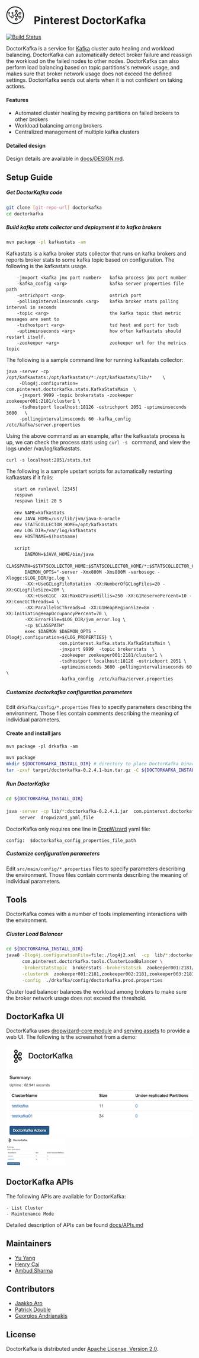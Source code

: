 #  <img src="docs/doctorkafka_logo.svg" alt="DoctorKafka logo" width="48"> &nbsp;&nbsp; Pinterest DoctorKafka

[![Build Status](https://travis-ci.org/pinterest/doctorkafka.svg)](https://travis-ci.org/pinterest/doctorkafka)

DoctorKafka is a service for [Kafka] cluster auto healing and workload balancing.  DoctorKafka can automatically detect broker failure and reassign the workload on the failed nodes to other nodes. DoctorKafka can also perform load balancing based on topic partitions's network usage, and makes sure that broker network usage does not exceed the defined settings. DoctorKafka sends out alerts when it is not confident on taking actions.

#### Features   

 * Automated cluster healing by moving partitions on failed brokers to other brokers
 * Workload balancing among brokers
 * Centralized management of multiple kafka clusters 

#### Detailed design

Design details are available in [docs/DESIGN.md](docs/DESIGN.md).

## Setup Guide

##### Get DoctorKafka code
```sh
git clone [git-repo-url] doctorkafka
cd doctorkafka
```

##### Build kafka stats collector and deployment it to kafka brokers 

```sh
mvn package -pl kafkastats -am 
```

Kafkastats is a kafka broker stats collector that runs on kafka brokers and reports broker stats 
to some kafka topic based on configuration. The following is the kafkastats usage.

```usage: KafkaMetricsCollector
    -jmxport <kafka jmx port number>   kafka process jmx port number
    -kafka_config <arg>                kafka server properties file path
    -ostrichport <arg>                 ostrich port
    -pollingintervalinseconds <arg>    kafka broker stats polling interval in seconds
    -topic <arg>                       the kafka topic that metric messages are sent to
    -tsdhostport <arg>                 tsd host and port for tsdb
    -uptimeinseconds <arg>             how often kafkastats should restart itself. 
    -zookeeper <arg>                   zookeeper url for the metrics topic
```

The following is a sample command line for running kafkastats collector:

```
java -server -cp /opt/kafkastats:/opt/kafkastats/*:/opt/kafkastats/lib/*    \ 
     -Dlog4j.configuration= com.pinterest.doctorkafka.stats.KafkaStatsMain  \
     -jmxport 9999 -topic brokerstats -zookeeper zookeeper001:2181/cluster1 \
     -tsdhostport localhost:18126 -ostrichport 2051 -uptimeinseconds 3600   \
     -pollingintervalinseconds 60 -kafka_config /etc/kafka/server.properties
```

Using the above command as an example, after the kafkastats process is up, we can check the process stats using ```curl -s ``` command, and view the logs under /var/log/kafkastats. 

```
curl -s localhost:2051/stats.txt
```

The following is a sample upstart scripts for automatically restarting kafkastats if it fails:

```description "KafkaStats"
   start on runlevel [2345]
   respawn
   respawn limit 20 5
   
   env NAME=kafkastats
   env JAVA_HOME=/usr/lib/jvm/java-8-oracle
   env STATSCOLLECTOR_HOME=/opt/kafkastats
   env LOG_DIR=/var/log/kafkastats
   env HOSTNAME=$(hostname)
   
   script
       DAEMON=$JAVA_HOME/bin/java
       CLASSPATH=$STATSCOLLECTOR_HOME:$STATSCOLLECTOR_HOME/*:$STATSCOLLECTOR_HOME/lib/*
       DAEMON_OPTS="-server -Xmx800M -Xms800M -verbosegc -Xloggc:$LOG_DIR/gc.log \
       -XX:+UseGCLogFileRotation -XX:NumberOfGCLogFiles=20 -XX:GCLogFileSize=20M \
       -XX:+UseG1GC -XX:MaxGCPauseMillis=250 -XX:G1ReservePercent=10 -XX:ConcGCThreads=4 \
       -XX:ParallelGCThreads=4 -XX:G1HeapRegionSize=8m -XX:InitiatingHeapOccupancyPercent=70 \
       -XX:ErrorFile=$LOG_DIR/jvm_error.log \
       -cp $CLASSPATH"
       exec $DAEMON $DAEMON_OPTS -Dlog4j.configuration=${LOG_PROPERTIES} \
                    com.pinterest.kafka.stats.KafkaStatsMain \
                    -jmxport 9999  -topic brokerstats  \
                    -zookeeper zookeeper001:2181/cluster1 \
                    -tsdhostport localhost:18126 -ostrichport 2051 \
                    -uptimeinseconds 3600 -pollingintervalinseconds 60 \
                    -kafka_config  /etc/kafka/server.properties
```


##### Customize doctorkafka configuration parameters

Edit `drkafka/config/*.properties` files to specify parameters describing the environment. Those files contain 
comments describing the meaning of individual parameters.


#### Create and install jars

```
mvn package -pl drkafka -am 
```

```sh
mvn package
mkdir ${DOCTORKAFKA_INSTALL_DIR} # directory to place DoctorKafka binaries in.
tar -zxvf target/doctorkafka-0.2.4.1-bin.tar.gz -C ${DOCTORKAFKA_INSTALL_DIR}
```

##### Run DoctorKafka
```sh
cd ${DOCTORKAFKA_INSTALL_DIR}

java -server -cp lib/*:doctorkafka-0.2.4.1.jar  com.pinterest.doctorkafka.DoctorKafkaMain \
     server  dropwizard_yaml_file
```  

DoctorKafka only requires one line in [DropWizard](https://www.dropwizard.io/1.0.0/docs/manual/configuration.html) yaml file: 

```
config:  $doctorkafka_config_properties_file_path
```

##### Customize configuration parameters

Edit `src/main/config/*.properties` files to specify parameters describing the environment. 
Those files contain comments describing the meaning of individual parameters.


## Tools
DoctorKafka comes with a number of tools implementing interactions with the environment.

##### Cluster Load Balancer

```bash
cd ${DOCTORKAFKA_INSTALL_DIR}
java8 -Dlog4j.configurationFile=file:./log4j2.xml  -cp  lib/*:doctorkafka-0.1.0.jar \
      com.pinterest.doctorkafka.tools.ClusterLoadBalancer \
      -brokerstatstopic  brokerstats -brokerstatszk  zookeeper001:2181/cluster1  \
      -clusterzk  zookeeper001:2181,zookeeper002:2181,zookeeper003:2181/cluster2 \
      -config  ./drkafka/config/doctorkafka.prod.properties
```
Cluster load balancer balances the workload among brokers to make sure the broker network
usage does not exceed the threshold. 


## DoctorKafka UI 

DoctorKafka uses [dropwizard-core module](https://www.dropwizard.io/1.3.5/docs/manual/core.html) and [serving assets](https://www.dropwizard.io/1.3.5/docs/manual/core.html#serving-assets) to provide a web UI. The following is the screenshot from a demo:

![doctorkafka UI](docs/doctorkafka_ui.png)
<img src="docs/doctorkafka_ui.png" width="160">

## DoctorKafka APIs

The following APIs are available for DoctorKafka:

	- List Cluster
	- Maintenance Mode

Detailed description of APIs can be found [docs/APIs.md](docs/APIs.md)

## Maintainers
  * [Yu Yang](https://github.com/yuyang08)
  * [Henry Cai](https://github.com/HenryCaiHaiying)
  * [Ambud Sharma](https://github.com/ambud)

## Contributors
  * [Jaakko Aro](https://github.com/jaakkoo)
  * [Patrick Double](https://github.com/double16)
  * [Georgios Andrianakis](https://github.com/geoand)

## License

DoctorKafka is distributed under [Apache License, Version 2.0](http://www.apache.org/licenses/LICENSE-2.0.html).

[Kafka]:http://kafka.apache.org/
[Ostrich]: https://github.com/twitter/ostrich
[OpenTSDB]: http://opentsdb.net/
[statsD]: https://github.com/etsy/statsd/
